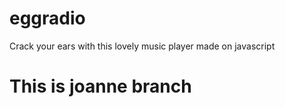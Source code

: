 # eggradio
Crack your ears with this lovely music player made on javascript
# This is joanne branch
